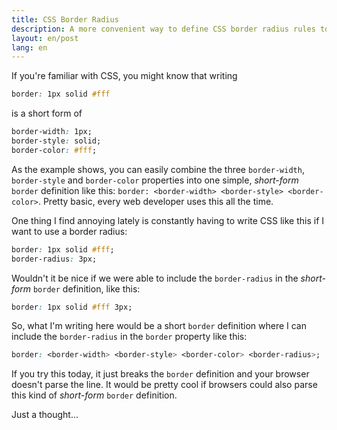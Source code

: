 ```yaml
---
title: CSS Border Radius
description: A more convenient way to define CSS border radius rules together with the border size, style and color in one line
layout: en/post
lang: en
---
```

If you're familiar with CSS, you might know that writing

```css
border: 1px solid #fff
```

is a short form of

```css
border-width: 1px;
border-style: solid;
border-color: #fff;
```

As the example shows, you can easily combine the three `border-width`, `border-style` and `border-color` properties into one simple, *short-form* `border` definition like this: `border: <border-width> <border-style> <border-color>`. Pretty basic, every web developer uses this all the time.

One thing I find annoying lately is constantly having to write CSS like this if I want to use a border radius:

```css
border: 1px solid #fff;
border-radius: 3px;
```

Wouldn't it be nice if we were able to include the `border-radius` in the *short-form* `border` definition, like this:

```css
border: 1px solid #fff 3px;
```

So, what I'm writing here would be a short `border` definition where I can include the `border-radius` in the `border` property like this:

```css
border: <border-width> <border-style> <border-color> <border-radius>;
```

If you try this today, it just breaks the `border` definition and your browser doesn't parse the line. It would be pretty cool if browsers could also parse this kind of *short-form* `border` definition.

Just a thought...